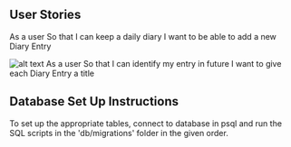 ## User Stories

As a user
So that I can keep a daily diary
I want to be able to add a new Diary Entry

![alt text](https://www.dropbox.com/s/kv8yvkp5s2n7jbp/Daily%20Diary.png?dl=0)
As a user
So that I can identify my entry in future
I want to give each Diary Entry a title


## Database Set Up Instructions

To set up the appropriate tables, connect to database in psql and run
the SQL scripts in the 'db/migrations' folder in the given order. 
